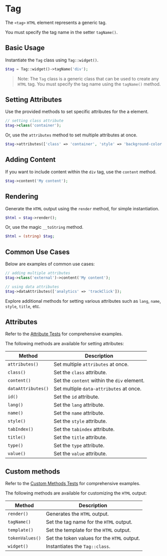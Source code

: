 # Tag

The `<tag>` `HTML` element represents a generic tag.
 
You must specify the tag name in the setter `tagName()`.

## Basic Usage

Instantiate the `Tag` class using `Tag::widget()`.

```php
$tag = Tag::widget()->tagName('div');
```

> Note: The `Tag` class is a generic class that can be used to create any `HTML` tag. You must specify the tag name
using the `tagName()` method.

## Setting Attributes

Use the provided methods to set specific attributes for the a element.

```php
// setting class attribute
$tag->class('container');
```

Or, use the `attributes` method to set multiple attributes at once.

```php
$tag->attributes(['class' => 'container', 'style' => 'background-color: #eee;']);
```

## Adding Content

If you want to include content within the `div` tag, use the `content` method.

```php
$tag->content('My content');
```

## Rendering

Generate the `HTML` output using the `render` method, for simple instantiation. 

```php
$html = $tag->render();
```

Or, use the magic `__toString` method.

```php
$html = (string) $tag;
```

## Common Use Cases

Below are examples of common use cases:

```php
// adding multiple attributes
$tag->class('external')->content('My content');

// using data attributes
$tag->dataAttributes(['analytics' => 'trackClick']);
```

Explore additional methods for setting various attributes such as `lang`, `name`, `style`, `title`, etc.

## Attributes

Refer to the [Attribute Tests](https://github.com/php-forge/html/blob/main/tests/Tag/AttributeTest.php) for 
comprehensive examples.

The following methods are available for setting attributes:

| Method            | Description                                                                                      |
| ----------------- | ------------------------------------------------------------------------------------------------ |
| `attributes()`    | Set multiple `attributes` at once.                                                               |
| `class()`         | Set the `class` attribute.                                                                       |
| `content()`       | Set the `content` within the `div` element.                                                      |
| `dataAttributes()`| Set multiple `data-attributes` at once.                                                          |
| `id()`            | Set the `id` attribute.                                                                          |
| `lang()`          | Set the `lang` attribute.                                                                        |
| `name()`          | Set the `name` attribute.                                                                        |
| `style()`         | Set the `style` attribute.                                                                       |
| `tabIndex()`      | Set the `tabindex` attribute.                                                                    |
| `title()`         | Set the `title` attribute.                                                                       |
| `type()`          | Set the `type` attribute.                                                                        |
| `value()`         | Set the `value` attribute.                                                                       |

## Custom methods

Refer to the [Custom Methods Tests](https://github.com/php-forge/html/blob/main/tests/Tag/CustomMethodTest.php) for
comprehensive examples.

The following methods are available for customizing the `HTML` output:

| Method         | Description                                                                                         |
| -------------- | --------------------------------------------------------------------------------------------------- |
| `render()`     | Generates the `HTML` output.                                                                        |
| `tagName()`    | Set the tag name for the `HTML` output.                                                             |
| `template()`   | Set the template for the `HTML` output.                                                             |
| `tokenValues()`| Set the token values for the `HTML` output.                                                         |
| `widget()`     | Instantiates the `Tag::class`.                                                                      |
